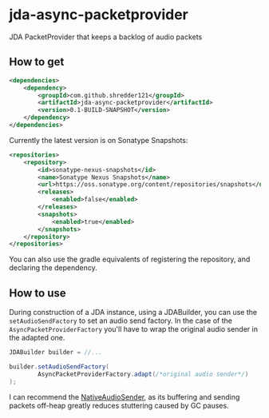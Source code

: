 # jda-async-packetprovider
JDA PacketProvider that keeps a backlog of audio packets

## How to get

```xml
<dependencies>
	<dependency>
		<groupId>com.github.shredder121</groupId>
		<artifactId>jda-async-packetprovider</artifactId>
		<version>0.1-BUILD-SNAPSHOT</version>
	</dependency>
</dependencies>
```
Currently the latest version is on Sonatype Snapshots:

```xml
<repositories>
	<repository>
		<id>sonatype-nexus-snapshots</id>
		<name>Sonatype Nexus Snapshots</name>
		<url>https://oss.sonatype.org/content/repositories/snapshots</url>
		<releases>
			<enabled>false</enabled>
		</releases>
		<snapshots>
			<enabled>true</enabled>
		</snapshots>
	</repository>
</repositories>
```

You can also use the gradle equivalents of registering the repository, and declaring the dependency.


## How to use

During construction of a JDA instance, using a JDABuilder, you can use the `setAudioSendFactory` to set an audio send factory.
In the case of the `AsyncPacketProviderFactory` you'll have to wrap the original audio sender in the adapted one.

```java
JDABuilder builder = //...

builder.setAudioSendFactory(
		AsyncPacketProviderFactory.adapt(/*original audio sender*/)
);
```

I can recommend the [NativeAudioSender][jda-nas], as its buffering and sending packets off-heap greatly reduces stuttering caused by GC pauses.


[jda-nas]: https://github.com/sedmelluq/jda-nas

